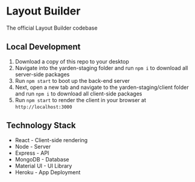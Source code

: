 # Layout Builder
The official Layout Builder codebase

## Local Development
1. Download a copy of this repo to your desktop
2. Navigate into the yarden-staging folder and run `npm i` to download all server-side packages
3. Run `npm start` to boot up the back-end server
4. Next, open a new tab and navigate to the yarden-staging/client folder and run `npm i` to download all client-side packages
5. Run `npm start` to render the client in your browser at `http://localhost:3000`

## Technology Stack
* React - Client-side rendering
* Node - Server
* Express - API
* MongoDB - Database
* Material UI - UI Library
* Heroku - App Deployment